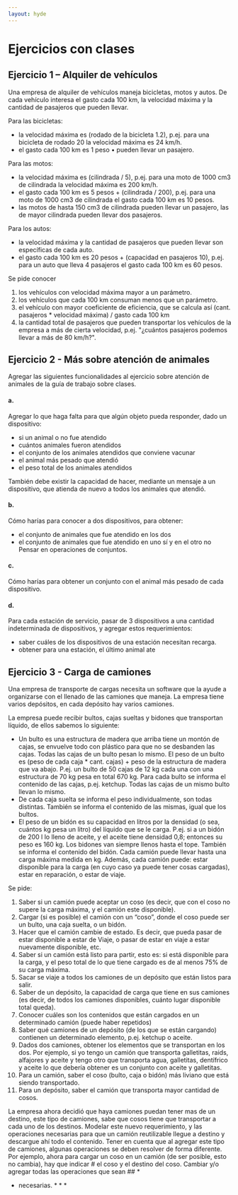 ```yaml
---
layout: hyde
---
```


# Ejercicios con clases

## Ejercicio 1 – Alquiler de vehículos 

Una empresa de alquiler de vehículos maneja bicicletas, motos y autos.
De cada vehículo interesa el gasto cada 100 km, la velocidad máxima y la cantidad de pasajeros que pueden llevar. 

Para las bicicletas: 

* la velocidad máxima es (rodado de la bicicleta 1.2), p.ej. para una bicicleta de rodado 20 la velocidad máxima es 24 km/h. 
* el gasto cada 100 km es 1 peso • pueden llevar un pasajero. 

Para las motos: 

* la velocidad máxima es (cilindrada / 5), p.ej. para una moto de 1000 cm3 de cilindrada la velocidad máxima es 200 km/h. 
* el gasto cada 100 km es 5 pesos + (cilindrada / 200), p.ej. para una moto de 1000 cm3 de cilindrada el gasto cada 100 km es 10 pesos. 
* las motos de hasta 150 cm3 de cilindrada pueden llevar un pasajero, las de mayor cilindrada pueden llevar dos pasajeros. 

Para los autos:

* la velocidad máxima y la cantidad de pasajeros que pueden llevar son específicas de cada auto.
* el gasto cada 100 km es 20 pesos + (capacidad en pasajeros 10), p.ej. para un auto que lleva 4 pasajeros el gasto cada 100 km es 60 pesos. 

Se pide conocer 

1. los vehículos con velocidad máxima mayor a un parámetro. 
1. los vehículos que cada 100 km consuman menos que un parámetro. 
1. el vehículo con mayor coeficiente de eficiencia, que se calcula así (cant. pasajeros * velocidad máxima) / gasto cada 100 km 
1. la cantidad total de pasajeros que pueden transportar los vehículos de la empresa a más de cierta velocidad, p.ej. "¿cuántos pasajeros podemos llevar a más de 80 km/h?".


## Ejercicio 2 - Más sobre atención de animales 

Agregar las siguientes funcionalidades al ejercicio sobre atención de animales de la guía de trabajo sobre clases.

#### a. 
Agregar lo que haga falta para que algún objeto pueda responder, dado un dispositivo: 

* si un animal o no fue atendido 
* cuántos animales fueron atendidos 
* el conjunto de los animales atendidos que conviene vacunar 
* el animal más pesado que atendió 
* el peso total de los animales atendidos 

También debe existir la capacidad de hacer, mediante un mensaje a un dispositivo, que atienda de nuevo a todos los animales que atendió. 

#### b. 
Cómo harías para conocer a dos dispositivos, para obtener:

* el conjunto de animales que fue atendido en los dos
* el conjunto de animales que fue atendido en uno sí y en el otro no Pensar en operaciones de conjuntos.

#### c. 
Cómo harías para obtener un conjunto con el animal más pesado de cada dispositivo.

#### d. 
Para cada estación de servicio, pasar de 3 dispositivos a una cantidad indeterminada de dispositivos, y agregar estos requerimientos:

* saber cuáles de los dispositivos de una estación necesitan recarga.
* obtener para una estación, el último animal ate


## Ejercicio 3 - Carga de camiones

Una empresa de transporte de cargas necesita un software que la ayude a organizarse con el llenado de las camiones que maneja. La empresa tiene varios depósitos, en cada depósito hay varios camiones. 

La empresa puede recibir bultos, cajas sueltas y bidones que transportan líquido, de ellos sabemos lo siguiente:

* Un bulto es una estructura de madera que arriba tiene un montón de cajas, se envuelve todo con plástico para que no se desbanden las cajas. Todas las cajas de un bulto pesan lo mismo. El peso de un bulto es (peso de cada caja * cant. cajas) + peso de la estructura de madera que va abajo. P.ej. un bulto de 50 cajas de 12 kg cada una con una estructura de 70 kg pesa en total 670 kg. Para cada bulto se informa el contenido de las cajas, p.ej. ketchup.
Todas las cajas de un mismo bulto llevan lo mismo.
* De cada caja suelta se informa el peso individualmente, son todas distintas. También se informa el contenido de las mismas, igual que los bultos.
* El peso de un bidón es su capacidad en litros por la densidad (o sea, cuántos kg pesa un litro) del líquido que se le carga. P.ej. si a un bidón de 200 l lo lleno de aceite, y el aceite tiene densidad 0,8; entonces su peso es 160 kg. Los bidones van siempre llenos hasta el tope. También se informa el contenido del bidón.
Cada camión puede llevar hasta una carga máxima medida en kg. 
Además, cada camión puede: estar disponible para la carga (en cuyo caso ya puede tener cosas cargadas), estar en reparación, o estar de viaje. 

Se pide: 

1. Saber si un camión puede aceptar un coso (es decir, que con el coso no supere la carga máxima, y el camión este disponible).
1. Cargar (si es posible) el camión con un “coso”, donde el coso puede ser un bulto, una caja suelta, o un bidón.
1. Hacer que el camión cambie de estado. Es decir, que pueda pasar de estar disponible a estar de Viaje, o pasar de estar en viaje a estar nuevamente disponible, etc.
1. Saber si un camión está listo para partir, esto es: si está disponible para la carga, y el peso total de lo que tiene cargado es de al menos 75% de su carga máxima.
1. Sacar se viaje a todos los camiones de un depósito que están listos para salir.
1. Saber de un depósito, la capacidad de carga que tiene en sus camiones (es decir, de todos los camiones disponibles, cuánto lugar disponible total queda).
1. Conocer cuáles son los contenidos que están cargados en un determinado camión (puede haber repetidos)
1. Saber qué camiones de un depósito (de los que se están cargando) contienen un determinado elemento, p.ej. ketchup o aceite.
1. Dados dos camiones, obtener los elementos que se transportan en los dos. Por ejemplo, si yo tengo un camión que transporta galletitas, raids, alfajores y aceite y tengo otro que transporta agua, galletitas, dentífrico y aceite lo que debería obtener es un conjunto con aceite y galletitas.
1. Para un camión, saber el coso (bulto, caja o bidón) más liviano que está siendo transportado.
1. Para un depósito, saber el camión que transporta mayor cantidad de cosos.

La empresa ahora decidió que haya camiones puedan tener mas de un destino, este tipo de camiones, sabe que cosos tiene que transportar a cada uno de los destinos. Modelar este nuevo requerimiento, y las operaciones necesarias para que un camión reutilizable llegue a destino y descargue ahí todo el contenido.
Tener en cuenta que al agregar este tipo de camiones, algunas operaciones se deben resolver de forma diferente. Por ejemplo, ahora para cargar un coso en un camión (de ser posible, esto no cambia), hay 
que indicar # el coso y el destino del coso. Cambiar y/o agregar todas las operaciones que sean ## * 

* necesarias. * * * 